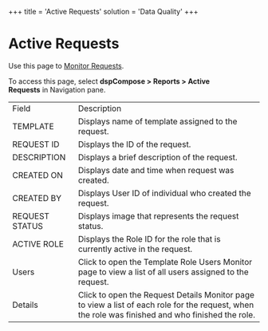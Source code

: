 +++
title = 'Active Requests'
solution = 'Data Quality'
+++

# Active Requests

<div class="use">

Use this page to [Monitor Requests](../Use_Cases/Monitor_Requests.htm).

</div>

To access this page, select **dspCompose \> Reports \> Active
Requests** in Navigation pane.

|                |                                                                                                                                                   |
| -------------- | ------------------------------------------------------------------------------------------------------------------------------------------------- |
| Field          | Description                                                                                                                                       |
| TEMPLATE       | Displays name of template assigned to the request.                                                                                                |
| REQUEST ID     | Displays the ID of the request.                                                                                                                   |
| DESCRIPTION    | Displays a brief description of the request.                                                                                                      |
| CREATED ON     | Displays date and time when request was created.                                                                                                  |
| CREATED BY     | Displays User ID of individual who created the request.                                                                                           |
| REQUEST STATUS | Displays image that represents the<span id="dspCompose Request Status" class="popUpLink"> request status</span>.                                  |
| ACTIVE ROLE    | Displays the Role ID for the role that is currently active in the request.                                                                        |
| Users          | Click to open the Template Role Users Monitor page to view a list of all users assigned to the request.                                           |
| Details        | Click to open the Request Details Monitor page to view a list of each role for the request, when the role was finished and who finished the role. |
